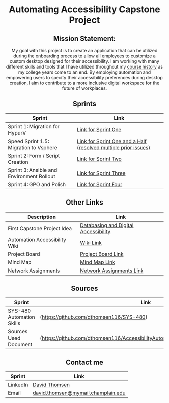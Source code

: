 <div align="center">

# Automating Accessibility Capstone Project

</div>

<div align="center">

## Mission Statement:

My goal with this project is to create an application that can be utilized during the onboarding process to allow all employees to customize a custom desktop designed for their accessibility. I am working with many different skills and tools that I have utilized throughout my [course history](https://github.com/dthomsen116#courseload) as my college years come to an end. By employing automation and empowering users to specify their accessibility preferences during desktop creation, I aim to contribute to a more inclusive digital workspace for the future of workplaces. 

</div>

<div align="center">

## Sprints
| Sprint | Link |
| --- | --- |
| Sprint 1: Migration for HyperV| [Link for Sprint One](https://github.com/dthomsen116/AccessibilityAutomation/wiki/Sprint-One) |
| Speed Sprint 1.5: Migration to Vsphere | [Link for Sprint One and a Half (resolved multiple prior issues)](https://github.com/dthomsen116/AccessibilityAutomation/wiki/Update-to-Sprint-One) |
| Sprint 2: Form / Script Creation | [Link for Sprint Two](https://github.com/dthomsen116/AccessibilityAutomation/wiki/Sprint-Two) |
| Sprint 3: Ansible and Environment Rollout | [Link for Sprint Three](https://github.com/dthomsen116/AccessibilityAutomation/wiki/Sprint-Three)|
| Sprint 4: GPO and Polish | [Link for Sprint Four](https://github.com/dthomsen116/AccessibilityAutomation/wiki/Sprint-Four) |



## Other Links

| Description | Link |
| --- | --- |
|First Capstone Project Idea |[Databasing and Digital Accessibility](https://github.com/dthomsen116/Capstone23-24) |
|Automation Accessibility Wiki | [Wiki Link](https://github.com/dthomsen116/AccessibilityAutomation/wiki) |
| Project Board | [Project Board Link](https://github.com/users/dthomsen116/projects/5/views/1)|
| Mind Map | [Mind Map Link](https://github.com/dthomsen116/AccessibilityAutomation/blob/main/MindMap.pdf)|
|Network Assignments | [Network Assignments Link](https://github.com/dthomsen116/AccessibilityAutomation/blob/main/Other/Assignment%20tracker.xlsx)

## Sources

| Sprint | Link |
| --- | --- |
| SYS-480 Automation Skills | (https://github.com/dthomsen116/SYS-480)| 
|Sources Used Document|(https://github.com/dthomsen116/AccessibilityAutomation/blob/main/Other/Sources.md)|

## Contact me

| Sprint | Link |
| --- | --- |
| LinkedIn | [David Thomsen](https://www.linkedin.com/in/thomsendavid/)| 
| Email | [david.thomsen@mymail.champlain.edu](mailto:david.thomsen@mymail.champlain.edu)| 

</div>
